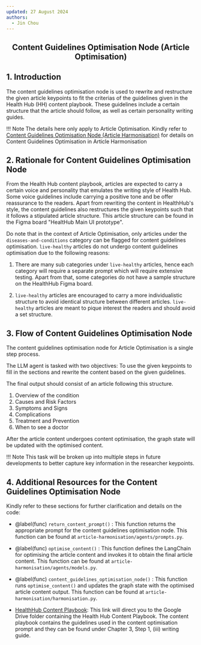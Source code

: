```yaml
---
updated: 27 August 2024
authors:
  - Jin Chou
---
```


<center><h2><p>Content Guidelines Optimisation Node (Article Optimisation)</p></h2></center>

## 1. Introduction

The content guidelines optimisation node is used to rewrite and restructure the given article keypoints to fit the criterias of the guidelines given in the Health Hub (HH) content playbook. These guidelines include a certain structure that the article should follow, as well as certain personality writing guides.

!!! Note
The details here only apply to Article Optimisation. Kindly refer to [Content Guidelines Optimisation Node (Article Harmonisation)](/content_guidelines_harmonisation.md) for details on Content Guidelines Optimisation in Article Harmonisation

## 2. Rationale for Content Guidelines Optimisation Node

From the Health Hub content playbook, articles are expected to carry a certain voice and personality that emulates the writing style of Health Hub. Some voice guidelines include carrying a positive tone and be offer reassurance to the readers. Apart from rewriting the content in HealthHub's style, the content guidelines also restructures the given keypoints such that it follows a stipulated article structure. This article structure can be found in the Figma board "HealtHub Main UI prototype".

Do note that in the context of Article Optimisation, only articles under the `diseases-and-conditions` category can be flagged for content guidelines optimisation. `live-healthy` articles do not undergo content guidelines optimisation due to the following reasons:

1. There are many sub categories under `live-healthy` articles, hence each category will require a separate prompt which will require extensive testing. Apart from that, some categories do not have a sample structure on the HealthHub Figma board.

2. `live-healthy` articles are encouraged to carry a more individualistic structure to avoid identical structure between different articles. `live-healthy` articles are meant to pique interest the readers and should avoid a set structure.

## 3. Flow of Content Guidelines Optimisation Node

The content guidelines optimisation node for Article Optimisation is a single step process.

The LLM agent is tasked with two objectives: To use the given keypoints to fill in the sections and rewrite the content based on the given guidelines.

The final output should consist of an article following this structure.

1. Overview of the condition
2. Causes and Risk Factors
3. Symptoms and Signs
4. Complications
5. Treatment and Prevention
6. When to see a doctor

After the article content undergoes content optimisation, the graph state will be updated with the optimised content.

!!! Note
This task will be broken up into multiple steps in future developments to better capture key information in the researcher keypoints.

## 4. Additional Resources for the Content Guidelines Optimisation Node

Kindly refer to these sections for further clarification and details on the code:

- @label(func) `return_content_prompt()` : This function returns the appropriate prompt for the content guidelines optimisation node. This function can be found at `article-harmonisation/agents/prompts.py`.

- @label(func) `optimise_content()` : This function defines the LangChain for optimising the article content and invokes it to obtain the final article content. This function can be found at `article-harmonisation/agents/models.py`.

- @label(func) `content_guidelines_optimisation_node()` : This function runs `optimise_content()` and updates the graph state with the optimised article content output. This function can be found at `article-harmonisation/harmonisation.py`.

- [HealthHub Content Playbook](https://drive.google.com/drive/folders/1uF68nWXyc5wRwyDn0OahMYYiqTWTYM2d): This link will direct you to the Google Drive folder containing the Health Hub Content Playbook. The content playbook contains the guidelines used in the content optimisation prompt and they can be found under Chapter 3, Step 1, (iii) writing guide.
